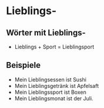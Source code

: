 # Lieblings-

## Wörter mit Lieblings-

* Lieblings + Sport = Lieblingsport

## Beispiele

* Mein Lieblingsessen ist Sushi
* Mein Lieblingsgetränk ist Apfelsaft
* Mein Lieblingssport ist Boxen
* Mein Lieblingsmonat ist der Juli.